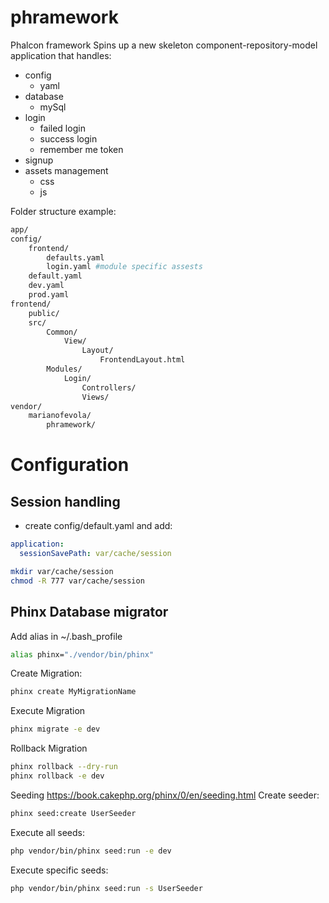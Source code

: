 # phramework
Phalcon framework
Spins up a new skeleton component-repository-model application that handles:
- config
    - yaml
- database
    - mySql
- login
    - failed login
    - success login
    - remember me token
- signup
- assets management
    - css
    - js

Folder structure example:
```bash
app/
config/
    frontend/
        defaults.yaml
        login.yaml #module specific assests
    default.yaml
    dev.yaml
    prod.yaml
frontend/
    public/
    src/
        Common/
            View/
                Layout/
                    FrontendLayout.html
        Modules/
            Login/
                Controllers/
                Views/
vendor/
    marianofevola/
        phramework/
```
# Configuration
## Session handling
- create config/default.yaml and add:
```yaml
application:
  sessionSavePath: var/cache/session
```
```bash
mkdir var/cache/session 
chmod -R 777 var/cache/session
```

## Phinx Database migrator
Add alias in ~/.bash_profile
```bash
alias phinx="./vendor/bin/phinx"
```
Create Migration: 
```bash
phinx create MyMigrationName
```
Execute Migration
```bash
phinx migrate -e dev
```
Rollback Migration
```bash
phinx rollback --dry-run
phinx rollback -e dev
```
Seeding https://book.cakephp.org/phinx/0/en/seeding.html
Create seeder:
```bash
phinx seed:create UserSeeder 
```
Execute all seeds:
```bash
php vendor/bin/phinx seed:run -e dev
```
Execute specific seeds:
```bash
php vendor/bin/phinx seed:run -s UserSeeder
